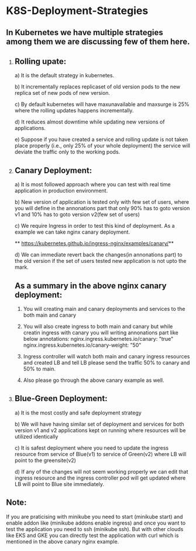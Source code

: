 # K8S-Deployment-Strategies

In Kubernetes we have multiple strategies among them we are discussing few of them here.
---------------------------------------------------
1) Rolling upate:
   -----
   a) It is the default strategy in kubernetes.
   
   b) It incrementally replaces replicaset of old version pods to the new replica set of new pods of new version.
   
   c) By default kubernetes will have maxunavailable and maxsurge is 25% where the rolling updates happens incrementally.
   
   d) It reduces almost downtime while updating new versions of applications.

   e) Suppose if you have created a service and rolling update is not taken place properly (i.e., only 25% of your whole deployment) the service
   will deviate the traffic only to the working pods.

2) Canary Deployment:
   -----
   a) It is most followed approach where you can test with real time application in production environment.

   b) New version of application is tested only with few set of users, where you will define in the annonations part that only 90% has to goto version v1
   and 10% has to goto version v2(few set of users)

   c) We require Ingress in order to test this kind of deployment. As a example we can take nginx canary deployment.

     ** https://kubernetes.github.io/ingress-nginx/examples/canary/**

   d) We can immediate revert back the changes(in annonations part) to the old version if the set of users tested new application is not upto the mark.

   As a summary in the above nginx canary deployment:
   ------
   1) You will creating main and canary deployments and services to the both main and canary

   2) You will also create ingress to both main and canary but while creatin ingress with canary you will writing annonations part like below
      annotations:
          nginx.ingress.kubernetes.io/canary: \"true\"
          nginx.ingress.kubernetes.io/canary-weight: \"50\"
      
   4) Ingress controller will watch both main and canary ingress resources and created LB and tell LB please send the traffic 50% to canary and 50% to main.

   5) Also please go through the above canary example as well.

3) Blue-Green Deployment:
   -----
      a) It is the most costly and safe deployment strategy

      b) We will have having similar set of deployment and services for both version v1 and v2 applications kept on running where resources will be utilized
      identically

      c) It is safest deployment where you need to update the ingress resource from service of Blue(v1) to service of Green(v2) where LB will point to the         greensite(v2)

      d) If any of the changes will not seem working properly we can edit that ingress resource and the ingress controller pod will get updated where LB           will point to Blue site immediately.

Note:
-----
If you are praticising with minikube you need to start (minikube start) and enable addon like  (minikube addons enable ingress) and once you want to 
test the application you need to ssh (minikube ssh). But with other clouds like EKS and GKE you can directly test the application with curl which is mentioned in the above canary nginx example.

      
          
   

   
